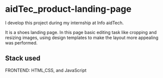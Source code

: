 # aidTec_product-landing-page
I develop this project during my internship at Info aidTech.

It is a shoes landing page. In this page basic editing task like cropping and resizing images, using design templates to make the layout more appealing was performed.


## Stack used
FRONTEND: HTML,CSS, and JavaScript
